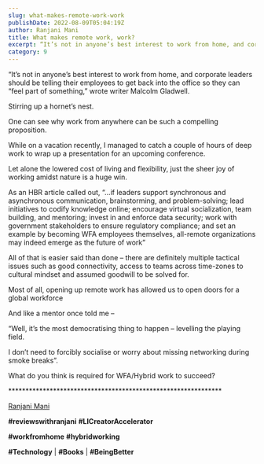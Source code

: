 ```yaml
---
slug: what-makes-remote-work-work
publishDate: 2022-08-09T05:04:19Z
author: Ranjani Mani
title: What makes remote work, work? 
excerpt: “It’s not in anyone’s best interest to work from home, and corporate leaders should be telling their employees to get back into the office so they can “feel part of something,” wrote writer Malcolm Gladwell. Stirring up a hornet’s nest. One can see why work from anywhere can be such a compelling proposition. While on  ... 
category: 9
---
```


“It’s not in anyone’s best interest to work from home, and corporate leaders should be telling their employees to get back into the office so they can “feel part of something,” wrote writer Malcolm Gladwell.

Stirring up a hornet’s nest.

One can see why work from anywhere can be such a compelling proposition.

While on a vacation recently, I managed to catch a couple of hours of deep work to wrap up a presentation for an upcoming conference.

Let alone the lowered cost of living and flexibility, just the sheer joy of working amidst nature is a huge win.

As an HBR article called out, “…if leaders support synchronous and asynchronous communication, brainstorming, and problem-solving; lead initiatives to codify knowledge online; encourage virtual socialization, team building, and mentoring; invest in and enforce data security; work with government stakeholders to ensure regulatory compliance; and set an example by becoming WFA employees themselves, all-remote organizations may indeed emerge as the future of work”

All of that is easier said than done – there are definitely multiple tactical issues such as good connectivity, access to teams across time-zones to cultural mindset and assumed goodwill to be solved for.

Most of all, opening up remote work has allowed us to open doors for a global workforce

And like a mentor once told me –

“Well, it’s the most democratising thing to happen – levelling the playing field.

I don’t need to forcibly socialise or worry about missing networking during smoke breaks”.

What do you think is required for WFA/Hybrid work to succeed?

\*\*\*\*\*\*\*\*\*\*\*\*\*\*\*\*\*\*\*\*\*\*\*\*\*\*\*\*\*\*\*\*\*\*\*\*\*\*\*\*\*\*\*\*\*\*\*\*\*\*\*\*\*\*\*\*\*\*\*\*\*\*

[Ranjani Mani](https://www.linkedin.com/feed/#)

**#reviewswithranjani** **#LICreatorAccelerator**

**#workfromhome** **#hybridworking**

**#Technology** | **#Books** | **#BeingBetter**
